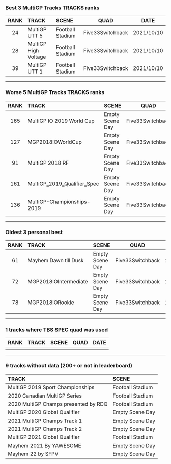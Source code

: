 ### Best 3 MultiGP Tracks TRACKS ranks
|RANK|TRACK|SCENE|QUAD|DATE|
|:---:|:---|:---|:---:|:---:|
|24|MultiGP UTT 5|Football Stadium|Five33Switchback|2021/10/10|
|28|MultiGP High Voltage|Football Stadium|Five33Switchback|2021/10/10|
|39|MultiGP UTT 1|Football Stadium|Five33Switchback|2021/10/10|
---
### Worse 5 MultiGP Tracks TRACKS ranks
|RANK|TRACK|SCENE|QUAD|DATE|
|:---:|:---|:---|:---:|:---:|
|165|MultiGP IO 2019 World Cup|Empty Scene Day|Five33Switchback|2021/05/08|
|127|MGP2018IOWorldCup|Empty Scene Day|Five33Switchback|2021/05/07|
|91|MultiGP 2018 RF|Empty Scene Day|Five33Switchback|2021/05/07|
|161|MultiGP_2019_Qualifier_Spec|Empty Scene Day|Five33Switchback|2021/05/08|
|136|MultiGP-Championships-2019|Empty Scene Day|Five33Switchback|2021/05/08|
---
### Oldest 3 personal best
|RANK|TRACK|SCENE|QUAD|DATE|
|:---:|:---|:---|:---:|:---:|
|61|Mayhem Dawn till Dusk|Empty Scene Day|Five33Switchback|2021/05/07|
|72|MGP2018IOIntermediate|Empty Scene Day|Five33Switchback|2021/05/07|
|78|MGP2018IORookie|Empty Scene Day|Five33Switchback|2021/05/07|
---
### 1 tracks where TBS SPEC quad was used
|RANK|TRACK|SCENE|QUAD|DATE|
|:---:|:---|:---|:---:|:---:|
||||||
---
### 9 tracks without data (200+ or not in leaderboard)
|TRACK|SCENE|
|:---|:---|
|MultiGP 2019 Sport Championships|Football Stadium|
|2020 Canadian MultiGP Series|Football Stadium|
|2020 MultiGP Champs presented by RDQ|Football Stadium|
|MultiGP 2020 Global Qualifier|Empty Scene Day|
|2021 MultiGP Champs Track 1|Empty Scene Day|
|2021 MultiGP Champs Track 2|Empty Scene Day|
|MultiGP 2021 Global Qualifier|Football Stadium|
|Mayhem 2021 By YAWESOME|Empty Scene Day|
|Mayhem 22 by SFPV|Empty Scene Day|
